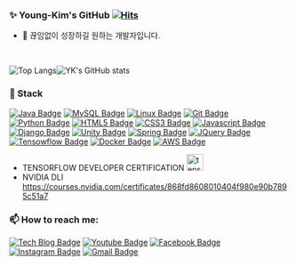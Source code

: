 ### ✨ Young-Kim's GitHub [![Hits](https://hits.seeyoufarm.com/api/count/incr/badge.svg?url=https%3A%2F%2Fgithub.com%2Fkimyk0120&count_bg=%2379C83D&title_bg=%23555555&icon=&icon_color=%23E7E7E7&title=hits&edge_flat=false)](https://hits.seeyoufarm.com)


<!--
**kimyk0120/kimyk0120** is a ✨ _special_ ✨ repository because its `README.md` (this file) appears on your GitHub profile.

Here are some ideas to get you started:

- 🔭 I’m currently working on ...
- 🌱 I’m currently learning ...
- 👯 I’m looking to collaborate on ...
- 🤔 I’m looking for help with ...
- 💬 Ask me about ...
- 📫 How to reach me: ...
- 😄 Pronouns: ...
- ⚡ Fun fact: ...
-->

<!--
<div align=center>
-->

- 🔭 끊임없이 성장하길 원하는 개발자입니다.

</br>

![Top Langs](https://github-readme-stats.vercel.app/api/top-langs/?username=kimyk0120&theme=onedark&layout=compact)![YK's GitHub stats](https://github-readme-stats.vercel.app/api?username=kimyk0120&show_icons=true&theme=onedark)  



### 🌱 Stack


<!-- 
배지 :: https://shields.io/
아이콘 :: https://simpleicons.org/
-->

[![Java Badge](https://img.shields.io/badge/-Java-%23007396?style=flat-square&logo=Java&logoColor=white)](https://devdocs.programmers.co.kr/references/java/docs/api/index.html?overview-summary.html) [![MySQL Badge](https://img.shields.io/badge/-MySQL-%234479A1?style=flat-square&logo=MySQL&logoColor=white)](https://dev.mysql.com/doc/) [![Linux Badge](https://img.shields.io/badge/-Linux-yellow?style=flat-square&logo=Linux&logoColor=white)](https://help.ubuntu.com/) [![Git Badge](https://img.shields.io/badge/-Git-%23F05032?style=flat-square&logo=Git&logoColor=white)](https://git-scm.com/doc) [![Python Badge](https://img.shields.io/badge/-Python-3776AB?style=flat-square&logo=Python&logoColor=white)]() [![HTML5 Badge](https://img.shields.io/badge/-HTML5-E34F26?style=flat-square&logo=HTML5&logoColor=white)]() [![CSS3 Badge](https://img.shields.io/badge/-CSS3-1572B6?style=flat-square&logo=CSS3&logoColor=white)]() [![Javascript Badge](https://img.shields.io/badge/-Javascript-F7DF1E?style=flat-square&logo=Javascript&logoColor=white)]() [![Django Badge](https://img.shields.io/badge/-Django-092E20?style=flat-square&logo=Django&logoColor=white)]() [![Unity Badge](https://img.shields.io/badge/-Unity-FFFFFF?style=flat-square&logo=Unity&logoColor=black)]() [![Spring Badge](https://img.shields.io/badge/-Spring-6DB33F?style=flat-square&logo=Spring&logoColor=black)]() [![JQuery Badge](https://img.shields.io/badge/-JQuery-0769AD?style=flat-square&logo=JQuery&logoColor=black)]() [![Tensowflow Badge](https://img.shields.io/badge/-TensorFlow-FF6F00?style=flat-square&logo=TensorFlow&logoColor=white)]()  [![Docker Badge](https://img.shields.io/badge/-Docker-2496ED?style=flat-square&logo=Docker&logoColor=white)]() [![AWS Badge](https://img.shields.io/badge/-AWS-232F3E?style=flat-square&logo=amazonaws&logoColor=white)]()

- TENSORFLOW DEVELOPER CERTIFICATION  <img width="30" alt="tensorflow_certification" src="https://api.accredible.com/v1/frontend/credential_website_embed_image/badge/33704914">
- NVIDIA DLI https://courses.nvidia.com/certificates/868fd8608010404f980e90b7895c51a7



### 📫 How to reach me:
[![Tech Blog Badge](http://img.shields.io/badge/-Tech%20blog-black?style=flat-square&logo=github&link=https://kimyk0120.github.io/)](https://kimyk0120.github.io/) 
[![Youtube Badge](https://img.shields.io/badge/Youtube-ff0000?style=flat-square&logo=youtube&link=https://www.youtube.com/channel/UCWU6U1NYobmaVaPGmXNAETA)](https://www.youtube.com/channel/UCWU6U1NYobmaVaPGmXNAETA) 
[![Facebook Badge](https://img.shields.io/badge/-Facebook-1877f2?style=flat-square&logo=facebook&logoColor=white&link=https://www.facebook.com/youngkwangk2)](https://www.facebook.com/youngkwangk2) 
[![Instagram Badge](https://img.shields.io/badge/-Instagram-dd2a7b?style=flat-square&logo=instagram&logoColor=white&link=https://www.instagram.com/kimyk0120/)](https://www.instagram.com/kimyk0120/) 
[![Gmail Badge](https://img.shields.io/badge/-Gmail-d14836?style=flat-square&logo=Gmail&logoColor=white&link=mailto:kimyk0120@gmail.com)](mailto:kimyk0120@gmail.com)</br>






  
<!--   ![](https://api.accredible.com/v1/frontend/credential_website_embed_image/badge/33704914) -->


<!--

</div>
-->

